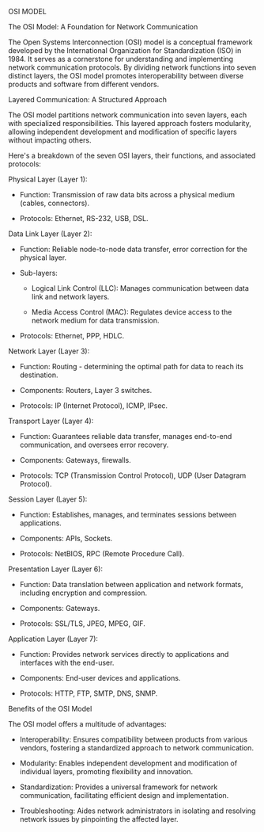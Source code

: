 OSI MODEL

The OSI Model: A Foundation for Network Communication

The Open Systems Interconnection (OSI) model is a conceptual framework developed by the International Organization for Standardization (ISO) in 1984. It serves as a cornerstone for understanding and implementing network communication protocols. By dividing network functions into seven distinct layers, the OSI model promotes interoperability between diverse products and software from different vendors.

Layered Communication: A Structured Approach

The OSI model partitions network communication into seven layers, each with specialized responsibilities. This layered approach fosters modularity, allowing independent development and modification of specific layers without impacting others.

Here's a breakdown of the seven OSI layers, their functions, and associated protocols:

Physical Layer (Layer 1):

- Function: Transmission of raw data bits across a physical medium (cables, connectors).

- Protocols: Ethernet, RS-232, USB, DSL.

Data Link Layer (Layer 2):

- Function: Reliable node-to-node data transfer, error correction for the physical layer.

- Sub-layers:

  - Logical Link Control (LLC): Manages communication between data link and network layers.

  - Media Access Control (MAC): Regulates device access to the network medium for data transmission.

- Protocols: Ethernet, PPP, HDLC.

Network Layer (Layer 3):

- Function: Routing - determining the optimal path for data to reach its destination.

- Components: Routers, Layer 3 switches.

- Protocols: IP (Internet Protocol), ICMP, IPsec.

Transport Layer (Layer 4):

- Function: Guarantees reliable data transfer, manages end-to-end communication, and oversees error recovery.

- Components: Gateways, firewalls.

- Protocols: TCP (Transmission Control Protocol), UDP (User Datagram Protocol).

Session Layer (Layer 5):

- Function: Establishes, manages, and terminates sessions between applications.

- Components: APIs, Sockets.

- Protocols: NetBIOS, RPC (Remote Procedure Call).

Presentation Layer (Layer 6):

- Function: Data translation between application and network formats, including encryption and compression.

- Components: Gateways.

- Protocols: SSL/TLS, JPEG, MPEG, GIF.

Application Layer (Layer 7):

- Function: Provides network services directly to applications and interfaces with the end-user.

- Components: End-user devices and applications.

- Protocols: HTTP, FTP, SMTP, DNS, SNMP.

Benefits of the OSI Model

The OSI model offers a multitude of advantages:

- Interoperability: Ensures compatibility between products from various vendors, fostering a standardized approach to network communication.

- Modularity: Enables independent development and modification of individual layers, promoting flexibility and innovation.

- Standardization: Provides a universal framework for network communication, facilitating efficient design and implementation.

- Troubleshooting: Aides network administrators in isolating and resolving network issues by pinpointing the affected layer.
